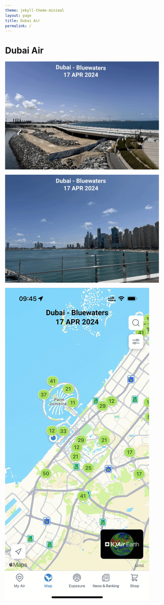 ```yaml
---
theme: jekyll-theme-minimal
layout: page
title: Dubai Air
permalink: /
---
```


# Dubai Air

![Dubai Air: 17 APR 2024 - 18 APR 2024](/images/apr-17-18-1.gif)

![Dubai Air: 17 APR 2024 - 18 APR 2024](/images/apr-17-18-2.gif)

![Dubai Air: 17 APR 2024 - 18 APR 2024](/images/apr-17-18-3.gif)